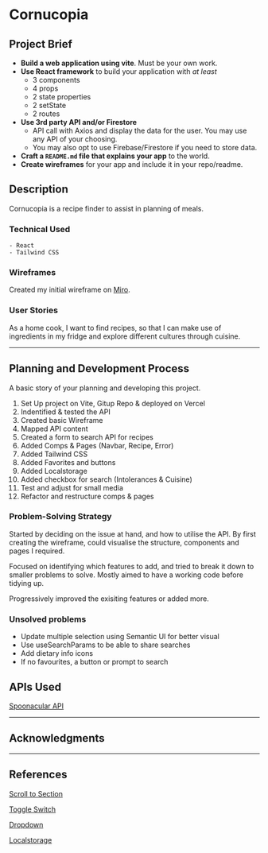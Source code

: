 # Cornucopia

## Project Brief

- **Build a web application using vite**. Must be your own work.
- **Use React framework** to build your application with _at least_
  - 3 components
  - 4 props
  - 2 state properties
  - 2 setState
  - 2 routes
- **Use 3rd party API and/or Firestore**
  - API call with Axios and display the data for the user. You may use any API of your choosing.
  - You may also opt to use Firebase/Firestore if you need to store data.
- **Craft a `README.md` file that explains your app** to the world.
- **Create wireframes** for your app and include it in your repo/readme.

## Description

Cornucopia is a recipe finder to assist in planning of meals.

### Technical Used

```
- React
- Tailwind CSS

```

### Wireframes

Created my initial wireframe on [Miro](https://miro.com/app/board/uXjVPAsqwMo=/?share_link_id=933854636951).

### User Stories

As a home cook, I want to find recipes, so that I can make use of ingredients in my fridge and explore different cultures through cuisine.

---

## Planning and Development Process

A basic story of your planning and developing this project.

1. Set Up project on Vite, Gitup Repo & deployed on Vercel
2. Indentified & tested the API
3. Created basic Wireframe
4. Mapped API content
5. Created a form to search API for recipes
6. Added Comps & Pages (Navbar, Recipe, Error)
7. Added Tailwind CSS
8. Added Favorites and buttons
9. Added Localstorage
10. Added checkbox for search (Intolerances & Cuisine)
11. Test and adjust for small media
12. Refactor and restructure comps & pages

### Problem-Solving Strategy

Started by deciding on the issue at hand, and how to utilise the API. By first creating the wireframe, could visualise the structure, components and pages I required.

Focused on identifying which features to add, and tried to break it down to smaller problems to solve. Mostly aimed to have a working code before tidying up.

Progressively improved the exisiting features or added more.

### Unsolved problems

- Update multiple selection using Semantic UI for better visual
- Use useSearchParams to be able to share searches
- Add dietary info icons
- If no favourites, a button or prompt to search

## APIs Used

[Spoonacular API](https://spoonacular.com/food-api)

---

## Acknowledgments

---

## References

[Scroll to Section](https://stackabuse.com/how-to-scroll-to-top-in-react-with-a-button-component/)

[Toggle Switch](https://codesandbox.io/s/switch-component-with-tailwind-react-sbyxg?from-embed)

[Dropdown](https://devdojo.com/tailwindcss/playground?component=dropdown-simple)

[Localstorage](https://blog.logrocket.com/using-localstorage-react-hooks/)
